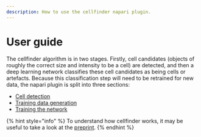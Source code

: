 ```yaml
---
description: How to use the cellfinder napari plugin.
---
```


# User guide

The cellfinder algorithm is in two stages. Firstly, cell candidates \(objects of roughly the correct size and intensity to be a cell\) are detected, and then a deep learning network classifies these cell candidates as being cells or artefacts. Because this classification step will need to be retrained for new data, the napari plugin is split into three sections:  


* [Cell detection](cell-detection.md)
* [Training data generation](training-data-generation.md)
* [Training the network](../../cellfinder/user-guide/training/)

{% hint style="info" %}
To understand how cellfinder works, it may be useful to take a look at the [preprint](https://www.biorxiv.org/content/10.1101/2020.10.21.348771v2). 
{% endhint %}

